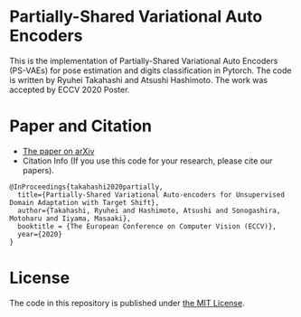 # Partially-Shared Variational Auto Encoders

This is the implementation of Partially-Shared Variational Auto Encoders (PS-VAEs) for pose estimation and digits classification in Pytorch.
The code is written by Ryuhei Takahashi and Atsushi Hashimoto. The work was accepted by ECCV 2020 Poster.



# Paper and Citation
- [The paper on arXiv](https://arxiv.org/abs/2001.07895)
- Citation Info (If you use this code for your research, please cite our papers).
```
@InProceedings{takahashi2020partially,
  title={Partially-Shared Variational Auto-encoders for Unsupervised Domain Adaptation with Target Shift},
  author={Takahashi, Ryuhei and Hashimoto, Atsushi and Sonogashira, Motoharu and Iiyama, Masaaki},
  booktitle = {The European Conference on Computer Vision (ECCV)},
  year={2020}
}
```

# License
The code in this repository is published under [the MIT License](LICENSE).
